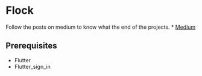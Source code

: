 # Flock

Follow the  posts on  medium to  know what the end of  the projects. * [Medium](https://medium.com/@pedrodava/login-sign-in-flutter-ui-fc7bd6d64c13)

## Prerequisites
  - Flutter
  - Flutter_sign_in

